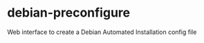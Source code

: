 debian-preconfigure
===================

Web interface to create a Debian Automated Installation config file
